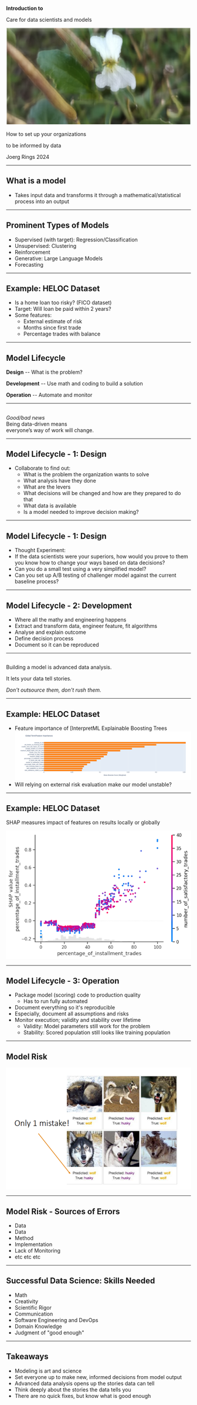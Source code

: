 # 
__Introduction to__

Care for data scientists and models

![alt text](img/header.png)

How to set up your organizations 

to be informed by data

Joerg Rings 2024

---

## What is a model

- Takes input data and transforms it through a mathematical/statistical process into an output

---

## Prominent Types of Models

- Supervised (with target): Regression/Classification
- Unsupervised: Clustering
- Reinforcement
- Generative: Large Language Models
- Forecasting

---

## Example: HELOC Dataset

- Is a home loan too risky? (FICO dataset)
- Target: Will loan be paid within 2 years?
- Some features:
  * External estimate of risk
  * Months since first trade
  * Percentage trades with balance

---

## Model Lifecycle 
 __Design__ -- What is the problem?

 __Development__ -- Use math and coding to build a solution

 __Operation__ -- Automate and monitor 


---

## 

_Good/bad news_ \
Being data-driven means \
everyone’s way of work will change.


---

## Model Lifecycle - 1: Design
- Collaborate to find out: 
    - What is the problem the organization wants to solve
    - What analysis have they done
    - What are the levers
    - What decisions will be changed and how are they prepared to do that
    - What data is available
    - Is a model needed to improve decision making?

---

## Model Lifecycle - 1: Design

- Thought Experiment:
- If the data scientists were your superiors, how would you prove to them you know how to change your ways based on data decisions?
- Can you do a small test using a very simplified model?
- Can you set up A/B testing of challenger model against the current baseline process?

---

## Model Lifecycle - 2: Development

- Where all the mathy and engineering happens
- Extract and transform data, engineer feature, fit algorithms
- Analyse and explain outcome
- Define decision process
- Document so it can be reproduced

---

## 

Building a model is advanced data analysis.

It lets your data tell stories.
 
_Don't outsource them, don't rush them._

---

## Example: HELOC Dataset

- Feature importance of [InterpretML Explainable Boosting Trees
![alt text](img/feature_imp.png)
- Will relying on external risk evaluation make our model unstable?

---

## Example: HELOC Dataset

SHAP measures impact of features on results locally or globally

![alt text](img/shap_twoway.png)


---

## Model Lifecycle - 3: Operation

- Package model (scoring) code to production quality
  * Has to run fully automated
- Document everything so it's reproducible
- Especially, document all assumptions and risks
- Monitor execution; validity and stability over lifetime 
  * Validity: Model parameters still work for the problem
  * Stability: Scored population still looks like training population

---

## Model Risk

![](img/wolf.png)

---

## Model Risk - Sources of Errors

- Data
- Data
- Method
- Implementation
- Lack of Monitoring
- etc etc etc

--- 

## Successful Data Science: Skills Needed

- Math
- Creativity
- Scientific Rigor
- Communication 
- Software Engineering and DevOps
- Domain Knowledge
- Judgment of "good enough"
 

 ---

 ## Takeaways

 * Modeling is art and science
 * Set everyone up to make new, informed decisions from model output
 * Advanced data analysis opens up the stories data can tell
 * Think deeply about the stories the data tells you
 * There are no quick fixes, but know what is good enough